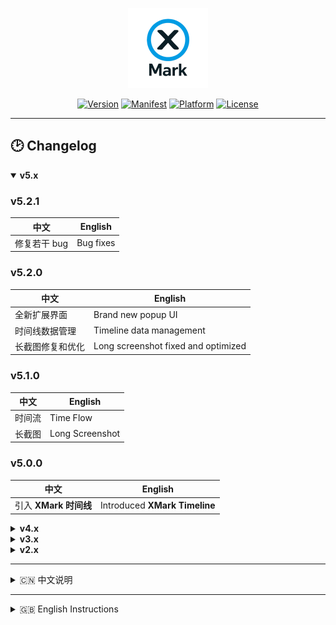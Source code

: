 <p align="center">
  <img src="public/logo.png" alt="XMark Logo" width="128">
</p>

<p align="center">
  <a href="#"><img src="https://img.shields.io/badge/version-5.2.1-blue.svg" alt="Version"></a>
  <a href="https://developer.chrome.com/docs/extensions/mv3/intro/"><img src="https://img.shields.io/badge/Manifest-V3-green.svg" alt="Manifest"></a>
  <a href="#"><img src="https://img.shields.io/badge/Platform-Chrome%20Extension-orange.svg" alt="Platform"></a>
  <a href="LICENSE"><img src="https://img.shields.io/badge/License-MIT-yellow.svg" alt="License"></a>
</p>

---

## 🕑 Changelog

<details open>
<summary><b>v5.x</b></summary>

### v5.2.1
| 中文 | English |
|------|----------|
| 修复若干 bug | Bug fixes |

### v5.2.0
| 中文 | English |
|------|----------|
| 全新扩展界面 | Brand new popup UI |
| 时间线数据管理 | Timeline data management |
| 长截图修复和优化 | Long screenshot fixed and optimized |

### v5.1.0
| 中文 | English |
|------|----------|
| 时间流 | Time Flow |
| 长截图 | Long Screenshot |

### v5.0.0
| 中文 | English |
|------|----------|
| 引入 **XMark 时间线** | Introduced **XMark Timeline** |

</details>

<details>
<summary><b>v4.x</b></summary>

### v4.2.0
| 中文 | English |
|------|----------|
| 新增推文截图 | Added tweet screenshot |
| 文件保存路径规范化 | Standardized file save paths |
| 推文截图支持保存至 WebDAV | Supports saving screenshots to WebDAV |
| 代码优化 | Optimized code |

### v4.1.x
| 中文 | English |
|------|----------|
| 增加标签排序与导入导出 | Added tag sorting + export/import |
| 标签内账户展示开关 | Added account list toggle in tags |

### v4.0.x
| 中文 | English |
|------|----------|
| 增加标签管理与备份恢复 | Added tag management & backup/restore |
| WebDAV 配置加密 | WebDAV encryption support |
| 优化 ID 获取逻辑和页面检测 | Optimized ID fetch & refresh detection |

</details>

<details>
<summary><b>v3.x</b></summary>

### v3.0.x
| 中文 | English |
|------|----------|
| 增加 WebDAV & 自动备份 | Added WebDAV & autobackup (hourly/daily/weekly/monthly) |
| 新版本检测（需手动更新） | Added version check (manual update) |
| 多语言文件完善 | Improved language support |

</details>

<details>
<summary><b>v2.x</b></summary>

### v2.0.x
| 中文 | English |
|------|----------|
| 简洁稳定版本 | Simple & stable version |
| 支持本地备份与恢复 | Local backup & restore only |

</details>

---

<details>
<summary>🇨🇳 中文说明</summary>

## 🌟 项目简介

**XMark** 是一款专为 **X（前推特）** 打造的用户备注管理工具。  
它轻巧灵动，让你轻松为任意用户添加个性化备注，帮你记住每一个精彩瞬间——无论是日常关注的好友，还是灵感迸发的创作者，**XMark** 都能妥帖保存那些重要的注脚。

除此之外，**XMark** 还支持 **数据备份与导入**，让你的心血永不丢失，随时随地恢复，伴你探索社交的无尽星辰。

---

## ✨ 项目特点

- ⚡ **轻量简洁** — 无冗余代码，极速响应
- 🖱 **零学习成本** — 简单易用，开箱即用
- 🔒 **数据安全** — 支持备份与导入，安心无忧
- 🔮 **拥抱未来** — 适配平台变化，持久可用

---

## 🚀 快速开始

你可以选择以下两种方式使用 **XMark**：

### 方式一：克隆项目

```bash
git clone https://github.com/jaxo4life/XMark.git
```

### 方式二：下载 ZIP

直接下载 ZIP，解压到本地文件夹。

然后打开 Chrome 浏览器：

1. 访问 `chrome://extensions/`
2. 打开 **开发者模式**
3. 点击 **加载已解压的扩展程序**，选择项目文件夹
4. 尽情享用你的 **XMark**！ 🎉

---

## 🗣️ 特别提醒

第一次为用户添加备注的时候，如果不是在用户主页，会弹出一个小窗用来自动打开用户主页获取用户的唯一数字 ID，详细逻辑可以在 [content.js](content.js) 中查看 fetchUserIdFromProfile(username)

---

## 🤝 贡献 & 反馈

欢迎提出建议与贡献代码，让 **XMark** 更加出色！

</details>

---

<details>
<summary>🇬🇧 English Instructions</summary>

## 🌟 Introduction

**XMark** is a note-taking tool designed specifically for **X (formerly Twitter)**.
Lightweight and nimble, it allows you to easily add personalized notes to any user, helping you remember every special moment — whether it’s a friend you follow daily or a creator who inspires you, **XMark** will preserve those important annotations.

Additionally, **XMark** supports **exporting and importing** note data, ensuring your valuable notes are never lost and can be restored anytime, anywhere.

---

## ✨ Features

- ⚡ **Lightweight** — Fast and responsive
- 🖱 **Zero learning curve** — Easy to use, no setup required
- 🔒 **Secure data** — Backup and import support for peace of mind
- 🔮 **Future-proof** — Adaptable to platform changes

---

## 🚀 Quick Start

You can use **XMark** in two ways:

### Method 1: Clone the repository

```bash
git clone https://github.com/jaxo4life/XMark.git
```

### Method 2: Download ZIP

Download the ZIP and unzip it to a local folder.

Then open Chrome:

1. Go to `chrome://extensions/`
2. Enable **Developer mode**
3. Click **Load unpacked** and select the project folder
4. Enjoy **XMark**! 🎉

---

## 🗣️ Special Reminder

When adding a note for a user for the first time, if you are not on the user’s profile page, a small popup will appear to automatically open their profile and retrieve the user’s unique numeric ID.
For detailed logic, see `fetchUserIdFromProfile(username)` in [content.js](content.js).

---

## 🤝 Contributing & Feedback

All suggestions and contributions are welcome to make **XMark** even better!

</details>
